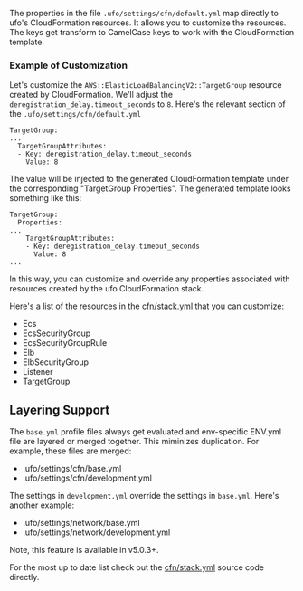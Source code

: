 The properties in the file `.ufo/settings/cfn/default.yml` map directly to ufo's CloudFormation resources. It allows you to customize the resources.  The keys get transform to CamelCase keys to work with the CloudFormation template.

### Example of Customization

Let's customize the `AWS::ElasticLoadBalancingV2::TargetGroup` resource created by CloudFormation.  We'll adjust the `deregistration_delay.timeout_seconds` to `8`.  Here's the relevant section of the `.ufo/settings/cfn/default.yml`

```
TargetGroup:
...
  TargetGroupAttributes:
  - Key: deregistration_delay.timeout_seconds
    Value: 8
```

The value will be injected to the generated CloudFormation template under the corresponding "TargetGroup Properties".  The generated template looks something like this:

```
TargetGroup:
  Properties:
...
    TargetGroupAttributes:
    - Key: deregistration_delay.timeout_seconds
      Value: 8
...
```

In this way, you can customize and override any properties associated with resources created by the ufo CloudFormation stack.

Here's a list of the resources in the [cfn/stack.yml](https://github.com/tongueroo/ufo/blob/master/lib/cfn/stack.yml) that you can customize:

* Ecs
* EcsSecurityGroup
* EcsSecurityGroupRule
* Elb
* ElbSecurityGroup
* Listener
* TargetGroup

## Layering Support

The `base.yml` profile files always get evaluated and env-specific ENV.yml file are layered or merged together. This miminizes duplication.  For example, these files are merged:

* .ufo/settings/cfn/base.yml
* .ufo/settings/cfn/development.yml

The settings in `development.yml` override the settings in `base.yml`. Here's another example:

* .ufo/settings/network/base.yml
* .ufo/settings/network/development.yml

Note, this feature is available in v5.0.3+.

For the most up to date list check out the [cfn/stack.yml](https://github.com/tongueroo/ufo/blob/master/lib/cfn/stack.yml) source code directly.
